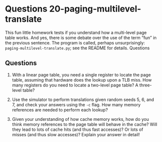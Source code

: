 # Questions 20-paging-multilevel-translate

This fun little homework tests if you understand how a multi-level page table works. And yes, there is some debate over the use of the term “fun” in the previous sentence. The program is called, perhaps unsurprisingly: `paging-multilevel-translate.py`; see the README for details.
Questions

## Questions

1. With a linear page table, you need a single register to locate the page table, assuming that hardware does the lookup upon a TLB miss. How many registers do you need to locate a two-level page table? A three-level table?

2. Use the simulator to perform translations given random seeds 5, 6, and 7, and check your answers using the `-c` flag. How many memory references are needed to perform each lookup?

3. Given your understanding of how cache memory works, how do you think memory references to the page table will behave in the cache? Will they lead to lots of cache hits (and thus fast accesses)? Or lots of misses (and thus slow accesses)? Explain your answer in detail!
